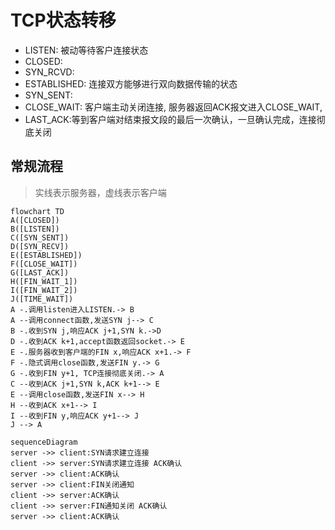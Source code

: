 # TCP状态转移

- LISTEN: 被动等待客户连接状态
- CLOSED: 
- SYN_RCVD: 
- ESTABLISHED: 连接双方能够进行双向数据传输的状态
- SYN_SENT: 
- CLOSE_WAIT: 客户端主动关闭连接, 服务器返回ACK报文进入CLOSE_WAIT,
- LAST_ACK:等到客户端对结束报文段的最后一次确认，一旦确认完成，连接彻底关闭

## 常规流程

> 实线表示服务器，虚线表示客户端

```mermaid
flowchart TD
A([CLOSED])
B([LISTEN])
C([SYN_SENT])
D([SYN_RECV])
E([ESTABLISHED])
F([CLOSE_WAIT])
G([LAST_ACK])
H([FIN_WAIT_1])
I([FIN_WAIT_2])
J([TIME_WAIT])
A -.调用listen进入LISTEN.-> B
A --调用connect函数,发送SYN j--> C
B -.收到SYN j,响应ACK j+1,SYN k.->D
D -.收到ACK k+1,accept函数返回socket.-> E
E -.服务器收到客户端的FIN x,响应ACK x+1.-> F
F -.隐式调用close函数,发送FIN y.-> G
G -.收到FIN y+1, TCP连接彻底关闭.-> A
C --收到ACK j+1,SYN k,ACK k+1--> E
E --调用close函数,发送FIN x--> H
H --收到ACK x+1--> I
I --收到FIN y,响应ACK y+1--> J
J --> A
```


```mermaid
sequenceDiagram
server ->> client:SYN请求建立连接
client ->> server:SYN请求建立连接 ACK确认
server ->> client:ACK确认
server ->> client:FIN关闭通知
client ->> server:ACK确认
client ->> server:FIN通知关闭 ACK确认
server ->> client:ACK确认
```